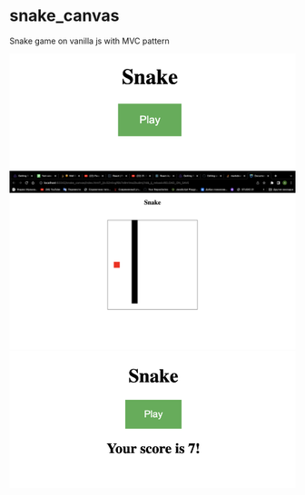 # snake_canvas
Snake game on vanilla js with MVC pattern

![start](https://github.com/Amirka2/snake_canvas/blob/master/screenshots/start.png?raw=true)
![game](https://github.com/Amirka2/snake_canvas/blob/master/screenshots/game.png?raw=true)
![results](https://github.com/Amirka2/snake_canvas/blob/master/screenshots/results.png?raw=true)